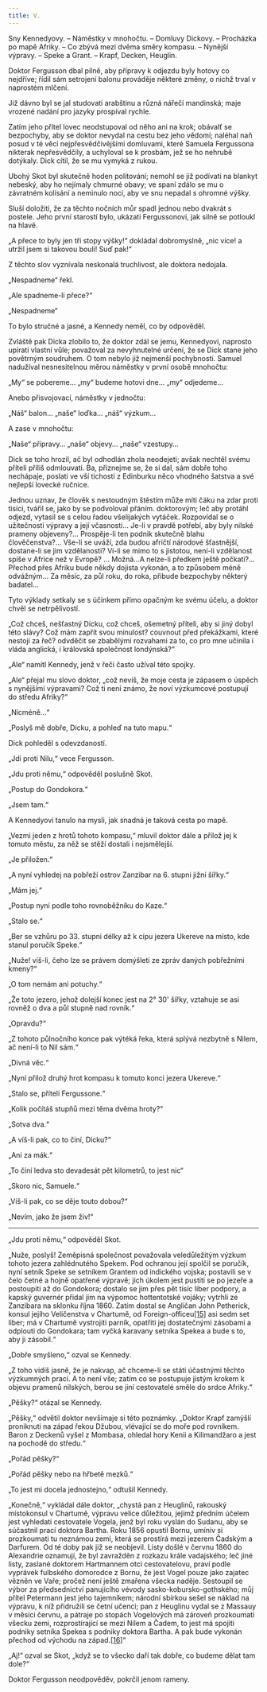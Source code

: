 ```yaml
---
title: V.
---
```


Sny Kennedyovy. – Náměstky v mnohočtu. – Domluvy Dickovy. – Procházka po mapě Afriky. – Co zbývá mezi dvěma směry kompasu. – Nynější výpravy. – Speke a Grant. – Krapf, Decken, Heuglin.

Doktor Fergusson dbal pilně, aby přípravy k odjezdu byly hotovy co nejdříve; řídil sám setrojení balonu prováděje některé změny, o nichž trval v naprostém mlčení.

Již dávno byl se jal studovati arabštinu a různá nářečí mandinská; maje vrozené nadání pro jazyky prospíval rychle.

Zatím jeho přítel lovec neodstupoval od něho ani na krok; obávalť se bezpochyby, aby se doktor nevydal na cestu bez jeho vědomí; naléhal naň posud v té věci nejpřesvědčivějšími domluvami, které Samuela Fergussona nikterak nepřesvědčily, a uchyloval se k prosbám, jež se ho nehrubě dotýkaly. Dick cítil, že se mu vymyká z rukou.

Ubohý Skot byl skutečně hoden politování; nemohl se již podívati na blankyt nebeský, aby ho nejímaly chmurné obavy; ve spaní zdálo se mu o závratném kolísání a neminulo noci, aby ve snu nepadal s ohromné výšky.

Sluší doložiti, že za těchto nočních můr spadl jednou nebo dvakrát s postele. Jeho první starostí bylo, ukázati Fergussonovi, jak silně se potloukl na hlavě.

„A přece to byly jen tři stopy výšky!“ dokládal dobromyslně, „nic více! a utržil jsem si takovou bouli! Suď pak!“

Z těchto slov vyznívala neskonalá truchlivost, ale doktora nedojala.

„Nespadneme“ řekl.

„Ale spadneme-li přece?“

„Nespadneme“

To bylo stručné a jasné, a Kennedy neměl, co by odpověděl.

Zvláště pak Dicka zlobilo to, že doktor zdál se jemu, Kennedyovi, naprosto upírati vlastní vůle; považoval za nevyhnutelné určení, že se Dick stane jeho povětrným soudruhem. O tom nebylo již nejmenší pochybnosti. Samuel nadužíval nesnesitelnou měrou náměstky v první osobě mnohočtu:

„My“ se pobereme… „my“ budeme hotovi dne… „my“ odjedeme…

Anebo přisvojovací, náměstky v jednočtu:

„Náš“ balon… „naše“ loďka… „náš“ výzkum…

A zase v mnohočtu:

„Naše“ přípravy… „naše“ objevy… „naše“ vzestupy…

Dick se toho hrozil, ač byl odhodlán zhola neodejeti; avšak nechtěl svému příteli příliš odmlouvati. Ba, přiznejme se, že si dal, sám dobře toho nechápaje, poslati ve vší tichosti z Edinburku něco vhodného šatstva a své nejlepší lovecké ručnice.

Jednou uznav, že člověk s nestoudným štěstím může míti čáku na zdar proti tisíci, tvářil se, jako by se podvoloval přáním. doktorovým; leč aby protáhl odjezd, vytasil se s celou řadou všelijakých vytáček. Rozpovídal se o užitečnosti výpravy a její včasnosti… Je-li v pravdě potřebí, aby byly nilské prameny objeveny?… Prospěje-li ten podnik skutečně blahu člověčenstva?… Vše-li se uváží, zda budou afričtí národové šťastnější, dostane-li se jim vzdělanosti? Ví-li se mimo to s jistotou, není-li vzdělanost spíše v Africe než v Evropě? … Možná…A nelze-li předkem ještě počkati?… Přechod přes Afriku bude někdy dojista vykonán, a to způsobem méně odvážným… Za měsíc, za půl roku, do roka, přibude bezpochyby některý badatel…

Tyto výklady setkaly se s účinkem přímo opačným ke svému účelu, a doktor chvěl se netrpělivostí.

„Což chceš, nešťastný Dicku, což chceš, ošemetný příteli, aby si jiný dobyl této slávy? Což mám zapřít svou minulost? couvnout před překážkami, které nestojí za řeč? odvděčit se zbabělými rozvahami za to, co pro mne učinila i vláda anglická, i královská společnost londýnská?“

„Ale“ namítl Kennedy, jenž v řeči často užíval této spojky.

„Ale“ přejal mu slovo doktor, „což nevíš, že moje cesta je zápasem o úspěch s nynějšími výpravami? Což ti není známo, že noví výzkumcové postupují do středu Afriky?“

„Nicméně…“

„Poslyš mě dobře, Dicku, a pohleď na tuto mapu.“

Dick pohleděl s odevzdaností.

„Jdi proti Nilu,“ vece Fergusson.

„Jdu proti němu,“ odpověděl poslušně Skot.

„Postup do Gondokora.“

„Jsem tam.“

A Kennedyovi tanulo na mysli, jak snadná je taková cesta po mapě.

„Vezmi jeden z hrotů tohoto kompasu,“ mluvil doktor dále a přilož jej k tomuto městu, za něž se stěží dostali i nejsmělejší.

„Je přiložen.“

„A nyní vyhledej na pobřeží ostrov Zanzibar na 6. stupni jižní šířky.“

„Mám jej.“

„Postup nyní podle toho rovnoběžníku do Kaze.“

„Stalo se.“

„Ber se vzhůru po 33. stupni délky až k cípu jezera Ukereve na místo, kde stanul poručík Speke.“

„Nuže! víš-li, čeho lze se právem domýšleti ze zpráv daných pobřežními kmeny?“

„O tom nemám ani potuchy.“

„Že toto jezero, jehož dolejší konec jest na 2° 30' šířky, vztahuje se asi rovněž o dva a půl stupně nad rovník.“

„Opravdu?“

„Z tohoto půlnočního konce pak výtéká řeka, která splývá nezbytně s Nilem, ač není-li to Nil sám.“

„Divná věc.“

„Nyní přilož druhý hrot kompasu k tomuto konci jezera Ukereve.“

„Stalo se, příteli Fergussone.“

„Kolik počítáš stupňů mezi těma dvěma hroty?“

„Sotva dva.“

„A víš-li pak, co to činí, Dicku?“

„Ani za mák.“

„To činí ledva sto devadesát pět kilometrů, to jest nic“

„Skoro nic, Samuele.“

„Víš-li pak, co se děje touto dobou?“

„Nevím, jako že jsem živ!“

* * *

„Jdu proti němu,“ odpověděl Skot.

„Nuže, poslyš! Zeměpisná společnost považovala veledůležitým výzkum tohoto jezera zahlédnutého Spekem. Pod ochranou její spolčil se poručík, nyní setník Speke se setníkem Grantem od indického vojska; postavili se v čelo četné a hojně opatřené výpravě; jich úkolem jest pustiti se po jezeře a postoupiti až do Gondokora; dostalo se jim přes pět tisíc liber podpory, a kapský guvernér přidal jim na výpomoc hottentotské vojáky; vytrhli ze Zanzibara na sklonku října 1860. Zatím dostal se Angličan John Petherick, konsul jejího Veličenstva v Chartumě, od Foreign-officeu[\[15\]](./resources/undefined) asi sedm set liber; má v Chartumě vystrojiti parník, opatřiti jej dostatečnými zásobami a odplouti do Gondokara; tam vyčká karavany setníka Spekea a bude s to, aby ji zásobil.“

„Dobře smyšleno,“ ozval se Kennedy.

„Z toho vidíš jasně, že je nakvap, ač chceme-li se státi účastnými těchto výzkumných prací. A to není vše; zatím co se postupuje jistým krokem k objevu pramenů nilských, berou se jiní cestovatelé směle do srdce Afriky.“

„Pěšky?“ otázal se Kennedy.

„Pěšky,“ odvětil doktor nevšímaje si této poznámky. „Doktor Krapf zamýšlí proniknuti na západ řekou Džubou, vlévající se do moře pod rovníkem. Baron z Deckenů vyšel z Mombasa, ohledal hory Kenii a Kilimandžaro a jest na pochodě do středu.“

„Pořád pěšky?“

„Pořád pěšky nebo na hřbetě mezků.“

„To jest mi docela jednostejno,“ odtušil Kennedy.

„Konečně,“ vykládal dále doktor, „chystá pan z Heuglinů, rakouský místokonsul v Chartumě, výpravu velice důležitou, jejímž předním účelem jest vyhledati cestovatele Vogela, jenž byl roku vyslán do Sudanu, aby se súčastnil prací doktora Bartha. Roku 1856 opustil Bornu, umíniv si prozkoumati tu neznámou zemi, která se prostírá mezi jezerem Čadským a Darfurem. Od té doby pak již se neobjevil. Listy došlé v červnu 1860 do Alexandrie oznamují, že byl zavražděn z rozkazu krále vadajského; leč jiné listy, zaslané doktorem Hartmannem otci cestovatelovu, praví podle vyprávek fulbského domorodce z Bornu, že jest Vogel pouze jako zajatec vězněn ve Vaře; pročež není ještě zmařena všecka naděje. Sestoupil se výbor za předsednictví panujícího vévody sasko-kobursko-gothského; můj přítel Petermann jest jeho tajemníkem; národní sbírkou sešel se náklad na výpravu, k níž přidružili se četní učenci; pan z Heuglinu vydal se z Massauy v měsíci červnu, a pátraje po stopách Vogelových má zároveň prozkoumati všecku zemi, rozprostírající se mezi Nilem a Čadem, to jest má spojiti podniky setníka Spekea s podniky doktora Bartha. A pak bude vykonán přechod od východu na západ.[\[16\]](./resources/undefined)“

„Aj!“ ozval se Skot, „když se to všecko daří tak dobře, co budeme dělat tam dole?“

Doktor Fergusson neodpověděv, pokrčil jenom rameny.
